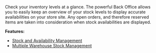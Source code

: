 Check your inventory levels at a glance. The powerful Back Office allows you to easily keep an overview of your stock levels to display accurate availabilities on your store site. Any open orders, and therefore reserved items are taken into consideration when stock availabilities are displayed.

**Features:**

* [Stock and Availability Management](https://documentation.spryker.com/v4/docs/stock-availability-management)
* [Multiple Warehouse Stock Management](https://documentation.spryker.com/v4/docs/multiple-warehouse-stock)